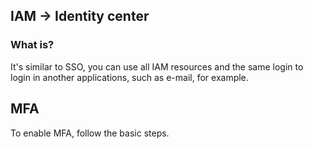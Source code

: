 ## IAM -> Identity center 

### What is? 

It's similar to SSO, you can use all IAM resources and the same login
to login in another applications, such as e-mail, for example. 

## MFA

To enable MFA, follow the basic steps. 